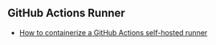 ## GitHub Actions Runner

- [How to containerize a GitHub Actions self-hosted runner](https://baccini-al.medium.com/how-to-containerize-a-github-actions-self-hosted-runner-5994cc08b9fb)